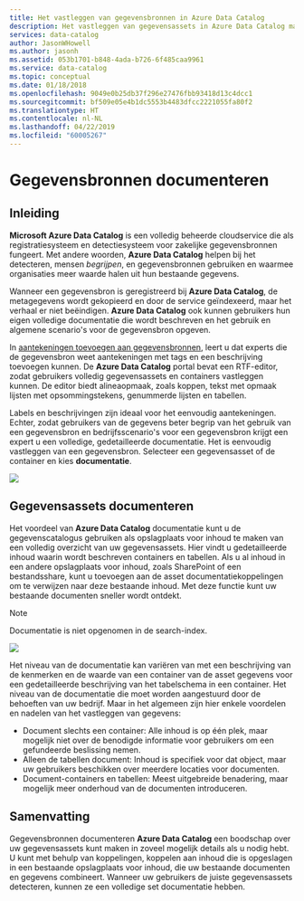 ```yaml
---
title: Het vastleggen van gegevensbronnen in Azure Data Catalog
description: Het vastleggen van gegevensassets in Azure Data Catalog markeren artikel met instructies.
services: data-catalog
author: JasonWHowell
ms.author: jasonh
ms.assetid: 053b1701-b848-4ada-b726-6f485caa9961
ms.service: data-catalog
ms.topic: conceptual
ms.date: 01/18/2018
ms.openlocfilehash: 9049e0b25db37f296e27476fbb93418d13c4dcc1
ms.sourcegitcommit: bf509e05e4b1dc5553b4483dfcc2221055fa80f2
ms.translationtype: HT
ms.contentlocale: nl-NL
ms.lasthandoff: 04/22/2019
ms.locfileid: "60005267"
---
```

# <a name="document-data-sources"></a>Gegevensbronnen documenteren
## <a name="introduction"></a>Inleiding
**Microsoft Azure Data Catalog** is een volledig beheerde cloudservice die als registratiesysteem en detectiesysteem voor zakelijke gegevensbronnen fungeert. Met andere woorden, **Azure Data Catalog** helpen bij het detecteren, mensen *begrijpen*, en gegevensbronnen gebruiken en waarmee organisaties meer waarde halen uit hun bestaande gegevens.

Wanneer een gegevensbron is geregistreerd bij **Azure Data Catalog**, de metagegevens wordt gekopieerd en door de service geïndexeerd, maar het verhaal er niet beëindigen. **Azure Data Catalog** ook kunnen gebruikers hun eigen volledige documentatie die wordt beschreven en het gebruik en algemene scenario's voor de gegevensbron opgeven.

In [aantekeningen toevoegen aan gegevensbronnen](data-catalog-how-to-annotate.md), leert u dat experts die de gegevensbron weet aantekeningen met tags en een beschrijving toevoegen kunnen. De **Azure Data Catalog** portal bevat een RTF-editor, zodat gebruikers volledig gegevensassets en containers vastleggen kunnen. De editor biedt alineaopmaak, zoals koppen, tekst met opmaak lijsten met opsommingstekens, genummerde lijsten en tabellen.

Labels en beschrijvingen zijn ideaal voor het eenvoudig aantekeningen. Echter, zodat gebruikers van de gegevens beter begrip van het gebruik van een gegevensbron en bedrijfsscenario's voor een gegevensbron krijgt een expert u een volledige, gedetailleerde documentatie. Het is eenvoudig vastleggen van een gegevensbron. Selecteer een gegevensasset of de container en kies **documentatie**.

![](media/data-catalog-documentation/data-catalog-documentation.png)

## <a name="documenting-data-assets"></a>Gegevensassets documenteren
Het voordeel van **Azure Data Catalog** documentatie kunt u de gegevenscatalogus gebruiken als opslagplaats voor inhoud te maken van een volledig overzicht van uw gegevensassets. Hier vindt u gedetailleerde inhoud waarin wordt beschreven containers en tabellen. Als u al inhoud in een andere opslagplaats voor inhoud, zoals SharePoint of een bestandsshare, kunt u toevoegen aan de asset documentatiekoppelingen om te verwijzen naar deze bestaande inhoud. Met deze functie kunt uw bestaande documenten sneller wordt ontdekt.

> [!NOTE]
> Documentatie is niet opgenomen in de search-index.
>
>

![](media/data-catalog-documentation/data-catalog-documentation2.png)

Het niveau van de documentatie kan variëren van met een beschrijving van de kenmerken en de waarde van een container van de asset gegevens voor een gedetailleerde beschrijving van het tabelschema in een container. Het niveau van de documentatie die moet worden aangestuurd door de behoeften van uw bedrijf. Maar in het algemeen zijn hier enkele voordelen en nadelen van het vastleggen van gegevens:

* Document slechts een container: Alle inhoud is op één plek, maar mogelijk niet over de benodigde informatie voor gebruikers om een gefundeerde beslissing nemen.
* Alleen de tabellen document: Inhoud is specifiek voor dat object, maar uw gebruikers beschikken over meerdere locaties voor documenten.
* Document-containers en tabellen: Meest uitgebreide benadering, maar mogelijk meer onderhoud van de documenten introduceren.

## <a name="summary"></a>Samenvatting
Gegevensbronnen documenteren **Azure Data Catalog** een boodschap over uw gegevensassets kunt maken in zoveel mogelijk details als u nodig hebt.  U kunt met behulp van koppelingen, koppelen aan inhoud die is opgeslagen in een bestaande opslagplaats voor inhoud, die uw bestaande documenten en gegevens combineert. Wanneer uw gebruikers de juiste gegevensassets detecteren, kunnen ze een volledige set documentatie hebben.
